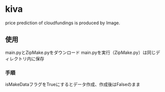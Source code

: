 # kiva
price prediction of cloudfundings is produced by Image. 

## 使用
main.pyとZipMake.pyをダウンロード
main.pyを実行（ZipMake.py）は同じディレクトリ内に保存

### 手順
isMakeDataフラグをTrueにするとデータ作成、作成後はFalseのまま
